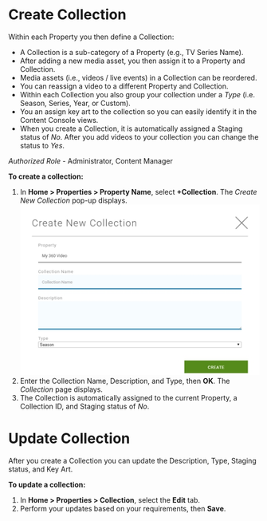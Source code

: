 # <a id="create-collection"></a>Create Collection

Within each Property you then define a Collection:

* A Collection is a sub-category of a Property (e.g., TV Series Name).
* After adding a new media asset, you then assign it to a Property and Collection.
* Media assets (i.e., videos / live events) in a Collection can be reordered.
* You can reassign a video to a different Property and Collection.
* Within each Collection you also group your collection under a *Type* (i.e. Season, Series, Year, or Custom).
* You an assign key art to the collection so you can easily identify it in the Content Console views.
* When you create a Collection, it is automatically assigned a Staging status of *No*. After you add videos to your collection you can change the status to *Yes*.

*Authorized Role* -  Administrator, Content Manager

**To create a collection:**

1. In **Home > Properties > Property Name**, select **+Collection**. The *Create New Collection* pop-up displays.
![Home](images\add_collection.jpg "Add Collection")
3. Enter the Collection Name, Description, and Type, then **OK**. The *Collection* page displays.
4. The Collection is automatically assigned to the current Property, a Collection ID, and Staging status of *No*.

# <a id="update-collection"></a>Update Collection

After you create a Collection you can update the Description, Type, Staging status, and Key Art.

**To update a collection:**

1. In **Home > Properties > Collection**, select the **Edit** tab.
2. Perform your updates based on your requirements, then **Save**.
